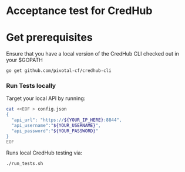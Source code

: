 # Acceptance test for CredHub

# Get prerequisites

Ensure that you have a local version of the CredHub CLI checked out in your $GOPATH

```sh
go get github.com/pivotal-cf/credhub-cli
```

### Run Tests locally

Target your local API by running:

```sh
cat <<EOF > config.json
{
  "api_url": "https://${YOUR_IP_HERE}:8844",
  "api_username":"${YOUR_USERNAME}",
  "api_password":"${YOUR_PASSWORD}"
}
EOF
```

Runs local CredHub testing via:

```sh
./run_tests.sh
```
